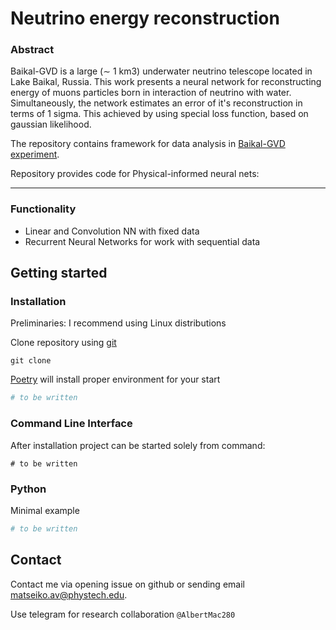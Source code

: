 # Neutrino energy reconstruction


### Abstract

Baikal-GVD is a large (∼ 1 km3) underwater neutrino telescope located in Lake Baikal, Russia. This work presents a neural network for reconstructing energy of muons particles born in interaction of neutrino with water. Simultaneously, 
the network estimates an error of it's reconstruction in terms of 1 sigma. This achieved by using special loss function, based on gaussian likelihood.


The repository contains framework for  data analysis in [Baikal-GVD experiment](https://baikalgvd.jinr.ru/). 

Repository provides code for Physical-informed neural nets:

---

### Functionality 

- Linear and Convolution NN with fixed data
- Recurrent Neural Networks for work with sequential data

## Getting started

### Installation

Preliminaries: I recommend using Linux distributions 


Clone repository using [git](https://git-scm.com/)  
```
git clone 
```

[Poetry](https://python-poetry.org/) will install proper environment for your start 

```python
# to be written
```

### Command Line Interface

After installation project can be started solely from command: 

```
# to be written
```

### Python 

Minimal example

```python
# to be written
```

## Contact

Contact me via opening issue on github or sending email matseiko.av@phystech.edu.

Use telegram for research collaboration `@AlbertMac280`
